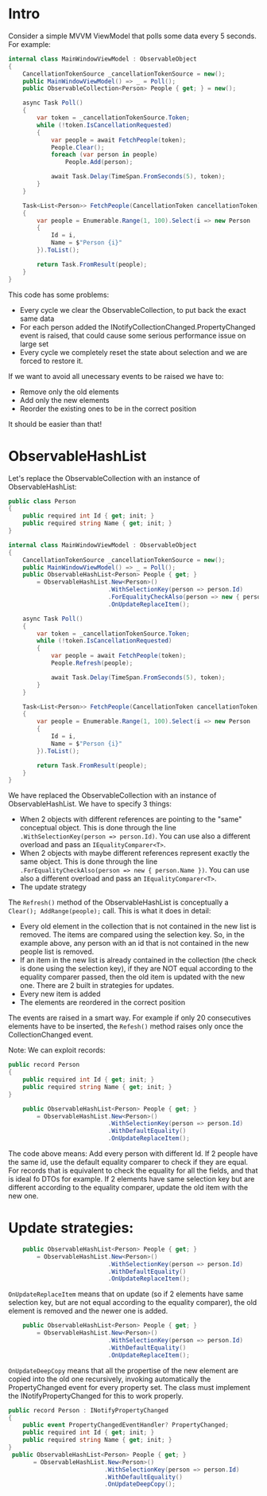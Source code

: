 # Intro

Consider a simple MVVM ViewModel that polls some data every 5 seconds. For example:
```csharp
internal class MainWindowViewModel : ObservableObject
{
    CancellationTokenSource _cancellationTokenSource = new();
    public MainWindowViewModel() => _ = Poll();
    public ObservableCollection<Person> People { get; } = new();

    async Task Poll()
    {
        var token = _cancellationTokenSource.Token;
        while (!token.IsCancellationRequested)
        {
            var people = await FetchPeople(token);
            People.Clear();
            foreach (var person in people)
                People.Add(person);

            await Task.Delay(TimeSpan.FromSeconds(5), token);
        }
    }

    Task<List<Person>> FetchPeople(CancellationToken cancellationToken)
    {
        var people = Enumerable.Range(1, 100).Select(i => new Person
        {
            Id = i,
            Name = $"Person {i}"
        }).ToList();

        return Task.FromResult(people);
    }
}
```

This code has some problems:
- Every cycle we clear the ObservableCollection, to put back the exact same data
- For each person added the INotifyCollectionChanged.PropertyChanged event is raised, that could cause some serious performance issue on large set
- Every cycle we completely reset the state about selection and we are forced to restore it.

If we want to avoid all unecessary events to be raised we have to: 
- Remove only the old elements
- Add only the new elements
- Reorder the existing ones to be in the correct position

It should be easier than that!

# ObservableHashList
Let's replace the ObservableCollection with an instance of ObservableHashList:

```csharp
public class Person
{
    public required int Id { get; init; }
    public required string Name { get; init; }
}

internal class MainWindowViewModel : ObservableObject
{
    CancellationTokenSource _cancellationTokenSource = new();
    public MainWindowViewModel() => _ = Poll();
    public ObservableHashList<Person> People { get; }
        = ObservableHashList.New<Person>()
                            .WithSelectionKey(person => person.Id)
                            .ForEqualityCheckAlso(person => new { person.Name })
                            .OnUpdateReplaceItem();

    async Task Poll()
    {
        var token = _cancellationTokenSource.Token;
        while (!token.IsCancellationRequested)
        {
            var people = await FetchPeople(token);
            People.Refresh(people);

            await Task.Delay(TimeSpan.FromSeconds(5), token);
        }
    }

    Task<List<Person>> FetchPeople(CancellationToken cancellationToken)
    {
        var people = Enumerable.Range(1, 100).Select(i => new Person
        {
            Id = i,
            Name = $"Person {i}"
        }).ToList();

        return Task.FromResult(people);
    }
}
```

We have replaced the ObservableCollection with an instance of ObservableHashList. We have to specify 3 things:
- When 2 objects with different references are pointing to the "same" conceptual object. This is done through the line 
`.WithSelectionKey(person => person.Id)`. You can use also a different overload and pass an `IEqualityComparer<T>`.
- When 2 objects with maybe different references represent exactly the same object. This is done through the line 
`.ForEqualityCheckAlso(person => new { person.Name })`. You can use also a different overload and pass an `IEqualityComparer<T>`.
- The update strategy

The `Refresh()` method of the ObservableHashList is conceptually a `Clear(); AddRange(people);` call. This is what it does in detail:
- Every old element in the collection that is not contained in the new list is removed. The items are compared using the selection key. So, in the example above, any person with an id that is not contained in the new people list is removed.
- If an item in the new list is already contained in the collection (the check is done using the selection key), if they are NOT equal according to the equality comparer passed, then the old item is updated with the new one. There are 2 built in strategies for updates.
- Every new item is added
- The elements are reordered in the correct position

The events are raised in a smart way. For example if only 20 consecutives elements have to be inserted, the `Refesh()` method raises only once the CollectionChanged event.

Note: We can exploit records:
```csharp
public record Person
{
    public required int Id { get; init; }
    public required string Name { get; init; }
}

    public ObservableHashList<Person> People { get; }
        = ObservableHashList.New<Person>()
                            .WithSelectionKey(person => person.Id)
                            .WithDefaultEquality()
                            .OnUpdateReplaceItem();
```

The code above means: Add every person with different Id. If 2 people have the same id, use the default equality comparer to check if they are equal. For records that is equivalent to check the equality for all the fields, and that is ideal fo DTOs for example. If 2 elements have same selection key but are different according to the equality comparer, update the old item with the new one.

# Update strategies:

```csharp
    public ObservableHashList<Person> People { get; }
        = ObservableHashList.New<Person>()
                            .WithSelectionKey(person => person.Id)
                            .WithDefaultEquality()
                            .OnUpdateReplaceItem();
```
`OnUpdateReplaceItem` means that on update (so if 2 elements have same selection key, but are not equal according to the equality comparer), the old element is removed and the newer one is added.

```csharp
    public ObservableHashList<Person> People { get; }
        = ObservableHashList.New<Person>()
                            .WithSelectionKey(person => person.Id)
                            .WithDefaultEquality()
                            .OnUpdateReplaceItem();
```
`OnUpdateDeepCopy` means that all the propertise of the new element are copied into the old one recursively, invoking automatically the PropertyChanged event for every property set. The class must implement the INotifyPropertyChanged for this to work properly.

```csharp
public record Person : INotifyPropertyChanged
{
    public event PropertyChangedEventHandler? PropertyChanged;
    public required int Id { get; init; }
    public required string Name { get; init; }
}
 public ObservableHashList<Person> People { get; }
       = ObservableHashList.New<Person>()
                           .WithSelectionKey(person => person.Id)
                           .WithDefaultEquality()
                           .OnUpdateDeepCopy();
```
